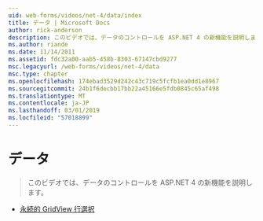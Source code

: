 ```yaml
---
uid: web-forms/videos/net-4/data/index
title: データ | Microsoft Docs
author: rick-anderson
description: このビデオでは、データのコントロールを ASP.NET 4 の新機能を説明します。
ms.author: riande
ms.date: 11/14/2011
ms.assetid: fdc32a00-aab5-458b-8303-67147cbd9277
msc.legacyurl: /web-forms/videos/net-4/data
msc.type: chapter
ms.openlocfilehash: 174ebad3529d242c43c719c5fcfb1ea0dd1e8967
ms.sourcegitcommit: 24b1f6decbb17bb22a45166e5fdb0845c65af498
ms.translationtype: MT
ms.contentlocale: ja-JP
ms.lasthandoff: 03/01/2019
ms.locfileid: "57018899"
---
```

<a name="data"></a>データ
====================
> このビデオでは、データのコントロールを ASP.NET 4 の新機能を説明します。


- [永続的 GridView 行選択](aspnet-4-quick-hit-persistent-gridview-row-selection.md)
